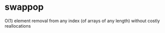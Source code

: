 # swappop
O(1) element removal from any index (of arrays of any length) without costly reallocations
